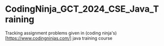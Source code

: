 # CodingNinja_GCT_2024_CSE_Java_Training

Tracking assignment problems given in (coding ninja's)[https://www.codingninjas.com/] java training course
